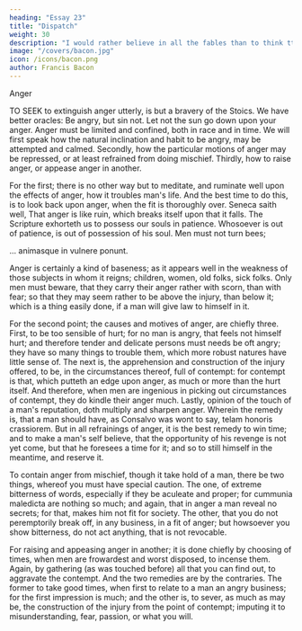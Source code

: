 ```yaml
---
heading: "Essay 23"
title: "Dispatch"
weight: 30
description: "I would rather believe in all the fables than to think tthat this universal frame is without a mind"
image: "/covers/bacon.jpg"
icon: /icons/bacon.png
author: Francis Bacon
---
```



Anger

TO SEEK to extinguish anger utterly, is but a bravery of the Stoics. We have better oracles: Be angry, but sin not. Let not the sun go down upon your anger. Anger must be limited and confined, both in race and in time. We will first speak how the natural inclination and habit to be angry, may be attempted and calmed. Secondly, how the particular motions of anger may be repressed, or at least refrained from doing mischief. Thirdly, how to raise anger, or appease anger in another.

For the first; there is no other way but to meditate, and ruminate well upon the effects of anger, how it troubles man's life. And the best time to do this, is to look back upon anger, when the fit is thoroughly over. Seneca saith well, That anger is like ruin, which breaks itself upon that it falls. The Scripture exhorteth us to possess our souls in patience. Whosoever is out of patience, is out of possession of his soul. Men must not turn bees;

... animasque in vulnere ponunt.

Anger is certainly a kind of baseness; as it appears well in the weakness of those subjects in whom it reigns; children, women, old folks, sick folks. Only men must beware, that they carry their anger rather with scorn, than with fear; so that they may seem rather to be above the injury, than below it; which is a thing easily done, if a man will give law to himself in it.

For the second point; the causes and motives of anger, are chiefly three. First, to be too sensible of hurt; for no man is angry, that feels not himself hurt; and therefore tender and delicate persons must needs be oft angry; they have so many things to trouble them, which more robust natures have little sense of. The next is, the apprehension and construction of the injury offered, to be, in the circumstances thereof, full of contempt: for contempt is that, which putteth an edge upon anger, as much or more than the hurt itself. And therefore, when men are ingenious in picking out circumstances of contempt, they do kindle their anger much. Lastly, opinion of the touch of a man's reputation, doth multiply and sharpen anger. Wherein the remedy is, that a man should have, as Consalvo was wont to say, telam honoris crassiorem. But in all refrainings of anger, it is the best remedy to win time; and to make a man's self believe, that the opportunity of his revenge is not yet come, but that he foresees a time for it; and so to still himself in the meantime, and reserve it.

To contain anger from mischief, though it take hold of a man, there be two things, whereof you must have special caution. The one, of extreme bitterness of words, especially if they be aculeate and proper; for cummunia maledicta are nothing so much; and again, that in anger a man reveal no secrets; for that, makes him not fit for society. The other, that you do not peremptorily break off, in any business, in a fit of anger; but howsoever you show bitterness, do not act anything, that is not revocable.

For raising and appeasing anger in another; it is done chiefly by choosing of times, when men are frowardest and worst disposed, to incense them. Again, by gathering (as was touched before) all that you can find out, to aggravate the contempt. And the two remedies are by the contraries. The former to take good times, when first to relate to a man an angry business; for the first impression is much; and the other is, to sever, as much as may be, the construction of the injury from the point of contempt; imputing it to misunderstanding, fear, passion, or what you will.


